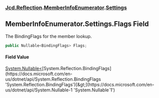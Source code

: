 ### [Jcd.Reflection](Jcd.Reflection.md 'Jcd.Reflection').[MemberInfoEnumerator](Jcd.Reflection.MemberInfoEnumerator.md 'Jcd.Reflection.MemberInfoEnumerator').[Settings](Jcd.Reflection.MemberInfoEnumerator.Settings.md 'Jcd.Reflection.MemberInfoEnumerator.Settings')

## MemberInfoEnumerator.Settings.Flags Field

The BindingFlags for the member lookup.

```csharp
public Nullable<BindingFlags> Flags;
```

#### Field Value
[System.Nullable&lt;](https://docs.microsoft.com/en-us/dotnet/api/System.Nullable-1 'System.Nullable`1')[System.Reflection.BindingFlags](https://docs.microsoft.com/en-us/dotnet/api/System.Reflection.BindingFlags 'System.Reflection.BindingFlags')[&gt;](https://docs.microsoft.com/en-us/dotnet/api/System.Nullable-1 'System.Nullable`1')